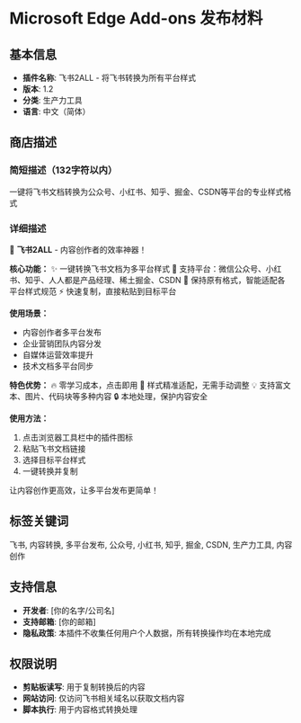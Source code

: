 # Microsoft Edge Add-ons 发布材料

## 基本信息
- **插件名称**: 飞书2ALL - 将飞书转换为所有平台样式
- **版本**: 1.2
- **分类**: 生产力工具
- **语言**: 中文（简体）

## 商店描述

### 简短描述（132字符以内）
一键将飞书文档转换为公众号、小红书、知乎、掘金、CSDN等平台的专业样式格式

### 详细描述
🚀 **飞书2ALL** - 内容创作者的效率神器！

**核心功能：**
✨ 一键转换飞书文档为多平台样式
📱 支持平台：微信公众号、小红书、知乎、人人都是产品经理、稀土掘金、CSDN
🎨 保持原有格式，智能适配各平台样式规范
⚡ 快速复制，直接粘贴到目标平台

**使用场景：**
- 内容创作者多平台发布
- 企业营销团队内容分发
- 自媒体运营效率提升
- 技术文档多平台同步

**特色优势：**
🔥 零学习成本，点击即用
🎯 样式精准适配，无需手动调整
💡 支持富文本、图片、代码块等多种内容
🔒 本地处理，保护内容安全

**使用方法：**
1. 点击浏览器工具栏中的插件图标
2. 粘贴飞书文档链接
3. 选择目标平台样式
4. 一键转换并复制

让内容创作更高效，让多平台发布更简单！

## 标签关键词
飞书, 内容转换, 多平台发布, 公众号, 小红书, 知乎, 掘金, CSDN, 生产力工具, 内容创作

## 支持信息
- **开发者**: [你的名字/公司名]
- **支持邮箱**: [你的邮箱]
- **隐私政策**: 本插件不收集任何用户个人数据，所有转换操作均在本地完成

## 权限说明
- **剪贴板读写**: 用于复制转换后的内容
- **网站访问**: 仅访问飞书相关域名以获取文档内容
- **脚本执行**: 用于内容格式转换处理